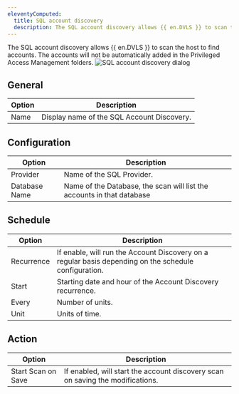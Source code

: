 ```yaml
---
eleventyComputed:
  title: SQL account discovery
  description: The SQL account discovery allows {{ en.DVLS }} to scan the host to find accounts.
---
```

The SQL account discovery allows {{ en.DVLS }} to scan the host to find accounts. The accounts will not be automatically added in the Privileged Access Management folders.
![SQL account discovery dialog](https://cdnweb.devolutions.net/docs/docs_en_server_ServerOp2117.png)

## General
| Option | Description                                |
|--------|--------------------------------------------|
| Name   | Display name of the SQL Account Discovery. |

## Configuration
| Option        | Description                                                            |
|---------------|------------------------------------------------------------------------|
| Provider      | Name of the SQL Provider.                                              |
| Database Name | Name of the Database, the scan will list the accounts in that database |

## Schedule
| Option     | Description                                                                                           |
|------------|-------------------------------------------------------------------------------------------------------|
| Recurrence | If enable, will run the Account Discovery on a regular basis depending on the schedule configuration. |
| Start      | Starting date and hour of the Account Discovery recurrence.                                           |
| Every      | Number of units.                                                                                      |
| Unit       | Units of time.                                                                                        |

## Action
| Option             | Description                                                                    |
|--------------------|--------------------------------------------------------------------------------|
| Start Scan on Save | If enabled, will start the account discovery scan on saving the modifications. |
